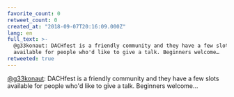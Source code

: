 ```yaml
---
favorite_count: 0
retweet_count: 0
created_at: "2018-09-07T20:16:09.000Z"
lang: en
full_text: >-
  @g33konaut: DACHfest is a friendly community and they have a few slots
  available for people who'd like to give a talk. Beginners welcome…
retweeted: true
---
```


[@g33konaut](https://twitter.com/g33konaut): DACHfest is a friendly community
and they have a few slots available for people who'd like to give a talk.
Beginners welcome…

